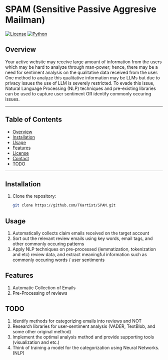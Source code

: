 # SPAM (Sensitive Passive Aggresive Mailman)

[![License](https://img.shields.io/badge/license-MIT-blue.svg)](LICENSE)
[![Python](https://img.shields.io/badge/python-3.12-blue.svg)](https://www.python.org/)

## Overview

Your active website may receive large amount of information from the users which may be hard to analyze through
man-power; hence, there may be a need for sentiment analysis on the qualitative data received from the user.
One method to analyze this qualitative information may be LLMs but due to privacy issues the use of LLM
is severely restricted. To evade this issue, Natural Language Processing (NLP) techniques and pre-existing
libraries can be used to capture user sentiment OR identify commonly occuring issues.

---

## Table of Contents

- [Overview](#overview)
- [Installation](#installation)
- [Usage](#usage)
- [Features](#features)
- [License](#license)
- [Contact](#contact)
- [TODO](#todo)

---

## Installation

1. Clone the repository:
   ```bash
   git clone https://github.com/TKartist/SPAM.git

## Usage

1. Automatically collects claim emails received on the target account
2. Sort out the relevant review emails using key words, email tags, and other commonly occuring patterns
3. Apply NLP techniques on pre-processed (lemmatization, tokenization and etc) review data, and extract meaningful information such as commonly 
   occuring words / user sentiments

## Features
1. Automatic Collection of Emails
2. Pre-Processing of reviews


## TODO
1. Identify methods for categorizing emails into reviews and NOT
2. Research libraries for user-sentiment analysis (VADER, TextBlob, and some other original method)
3. Implement the optimal analysis method and provide supporting tools (visualization and etc.)
4. Think of training a model for the categorization using Neural Networks. (NLP)
